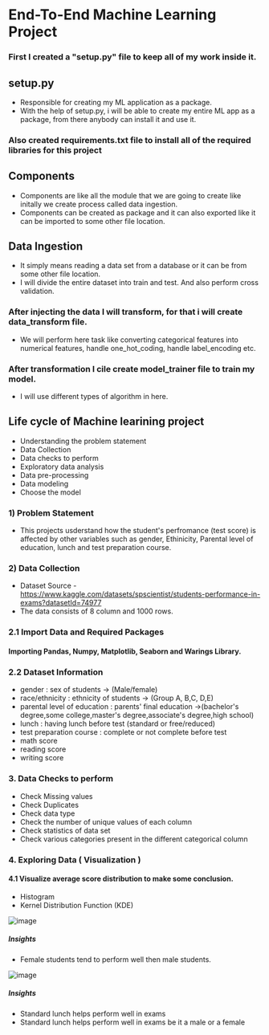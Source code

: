 # End-To-End Machine Learning Project

### First I created a "setup.py" file to keep all of my work inside it.

## setup.py
- Responsible for creating my ML application as a package. 
- With the help of setup.py, i will be able to create my entire ML app as a package, from there anybody can install it and use it.

### Also created requirements.txt file to install all of the required libraries for this project


## Components

- Components are like all the module that we are going to create like initally we create process called data ingestion.
- Components can be created as package and it can also exported like it can be imported to some other file location.

## Data Ingestion
- It simply means reading a data set from a database or it can be from some other file location. 
- I will divide the entire dataset into train and test. And also perform cross validation.

### After injecting the data I will transform, for that i will create data_transform file.
- We will perform here task like converting categorical features into numerical features, handle one_hot_coding, handle label_encoding etc.

### After transformation I cile create model_trainer file to train my model.
- I will use different types of algorithm in here.



## Life cycle of Machine learining project
 - Understanding the problem statement
 - Data Collection
 - Data checks to perform
 - Exploratory data analysis
 - Data pre-processing
 - Data modeling
 - Choose the model

### 1) Problem Statement
- This projects usderstand how the student's perfromance (test score) is affected by other variables such as gender, Ethinicity, Parental level of education, lunch and test preparation course.


### 2) Data Collection
- Dataset Source - https://www.kaggle.com/datasets/spscientist/students-performance-in-exams?datasetId=74977
- The data consists of 8 column and 1000 rows.

### 2.1 Import Data and Required Packages
####  Importing Pandas, Numpy, Matplotlib, Seaborn and Warings Library.


### 2.2 Dataset Information
- gender : sex of students  -> (Male/female)
- race/ethnicity : ethnicity of students -> (Group A, B,C, D,E)
- parental level of education : parents' final education ->(bachelor's degree,some college,master's degree,associate's degree,high school)
- lunch : having lunch before test (standard or free/reduced) 
- test preparation course : complete or not complete before test
- math score
- reading score
- writing score

### 3. Data Checks to perform
    
- Check Missing values
- Check Duplicates
- Check data type
- Check the number of unique values of each column
- Check statistics of data set
- Check various categories present in the different categorical column


### 4. Exploring Data ( Visualization )

#### 4.1 Visualize average score distribution to make some conclusion. 
- Histogram
- Kernel Distribution Function (KDE)

![image](https://github.com/Jagannath29/ene-to-end-ml-project/assets/110445662/057092f5-01db-4368-882b-afc19b859ff9)
#####  Insights
- Female students tend to perform well then male students.

![image](https://github.com/Jagannath29/ene-to-end-ml-project/assets/110445662/f9f33ba6-a4a7-40a7-8405-cbb25d7b44c9)
#####  Insights
- Standard lunch helps perform well in exams
- Standard lunch helps perform well in exams be it a male or a female




